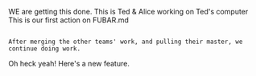 
WE are getting this done.
This is Ted & Alice working on Ted's computer
This is our first action on FUBAR.md
~~~~~~~~~~~~~~~~~

After merging the other teams' work, and pulling their master, we continue doing work.
~~~~~~~~~~~~~~~~~

Oh heck yeah! Here's a new feature.
